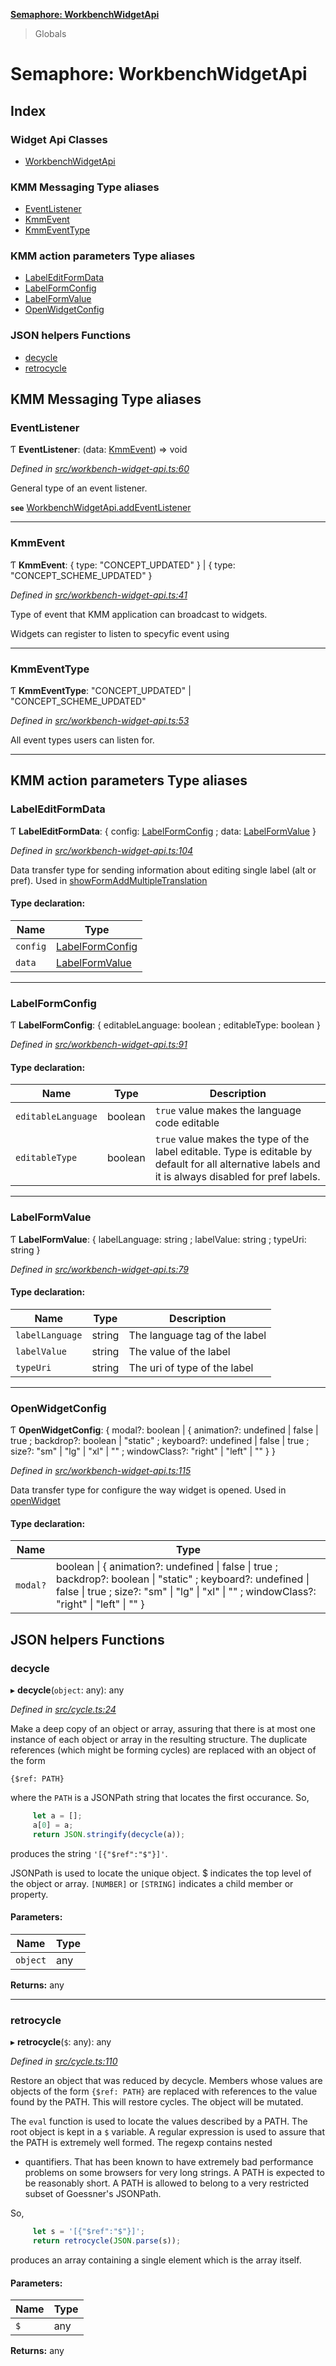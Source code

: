 **[Semaphore: WorkbenchWidgetApi](README.md)**

> Globals

# Semaphore: WorkbenchWidgetApi

## Index

### Widget Api Classes

* [WorkbenchWidgetApi](classes/workbenchwidgetapi.md)

### KMM Messaging Type aliases

* [EventListener](README.md#eventlistener)
* [KmmEvent](README.md#kmmevent)
* [KmmEventType](README.md#kmmeventtype)

### KMM action parameters Type aliases

* [LabelEditFormData](README.md#labeleditformdata)
* [LabelFormConfig](README.md#labelformconfig)
* [LabelFormValue](README.md#labelformvalue)
* [OpenWidgetConfig](README.md#openwidgetconfig)

### JSON helpers Functions

* [decycle](README.md#decycle)
* [retrocycle](README.md#retrocycle)

## KMM Messaging Type aliases

### EventListener

Ƭ  **EventListener**: (data: [KmmEvent](README.md#kmmevent)) => void

*Defined in [src/workbench-widget-api.ts:60](https://github.com/Smartlogic-Semaphore-Limited/Smartlogic-Semaphore-side-panel-widget-framework/blob/fba3177/src/workbench-widget-api.ts#L60)*

General type of an event listener.

**`see`** [WorkbenchWidgetApi.addEventListener](classes/workbenchwidgetapi.md#addeventlistener)

___

### KmmEvent

Ƭ  **KmmEvent**: { type: \"CONCEPT\_UPDATED\"  } \| { type: \"CONCEPT\_SCHEME\_UPDATED\"  }

*Defined in [src/workbench-widget-api.ts:41](https://github.com/Smartlogic-Semaphore-Limited/Smartlogic-Semaphore-side-panel-widget-framework/blob/fba3177/src/workbench-widget-api.ts#L41)*

Type of event that KMM application can broadcast to widgets.

Widgets can register to listen to specyfic event using

___

### KmmEventType

Ƭ  **KmmEventType**: \"CONCEPT\_UPDATED\" \| \"CONCEPT\_SCHEME\_UPDATED\"

*Defined in [src/workbench-widget-api.ts:53](https://github.com/Smartlogic-Semaphore-Limited/Smartlogic-Semaphore-side-panel-widget-framework/blob/fba3177/src/workbench-widget-api.ts#L53)*

All event types users can listen for.

___

## KMM action parameters Type aliases

### LabelEditFormData

Ƭ  **LabelEditFormData**: { config: [LabelFormConfig](README.md#labelformconfig) ; data: [LabelFormValue](README.md#labelformvalue)  }

*Defined in [src/workbench-widget-api.ts:104](https://github.com/Smartlogic-Semaphore-Limited/Smartlogic-Semaphore-side-panel-widget-framework/blob/fba3177/src/workbench-widget-api.ts#L104)*

Data transfer type for sending information about editing single label (alt or pref).
Used in [showFormAddMultipleTranslation](classes/workbenchwidgetapi.md#showformaddmultipletranslation)

#### Type declaration:

Name | Type |
------ | ------ |
`config` | [LabelFormConfig](README.md#labelformconfig) |
`data` | [LabelFormValue](README.md#labelformvalue) |

___

### LabelFormConfig

Ƭ  **LabelFormConfig**: { editableLanguage: boolean ; editableType: boolean  }

*Defined in [src/workbench-widget-api.ts:91](https://github.com/Smartlogic-Semaphore-Limited/Smartlogic-Semaphore-side-panel-widget-framework/blob/fba3177/src/workbench-widget-api.ts#L91)*

#### Type declaration:

Name | Type | Description |
------ | ------ | ------ |
`editableLanguage` | boolean | `true` value makes the language code editable |
`editableType` | boolean | `true` value makes the type of the label editable. Type is editable by default for all alternative labels and it is always disabled for pref labels. |

___

### LabelFormValue

Ƭ  **LabelFormValue**: { labelLanguage: string ; labelValue: string ; typeUri: string  }

*Defined in [src/workbench-widget-api.ts:79](https://github.com/Smartlogic-Semaphore-Limited/Smartlogic-Semaphore-side-panel-widget-framework/blob/fba3177/src/workbench-widget-api.ts#L79)*

#### Type declaration:

Name | Type | Description |
------ | ------ | ------ |
`labelLanguage` | string | The language tag of the label |
`labelValue` | string | The value of the label |
`typeUri` | string | The uri of type of the label |

___

### OpenWidgetConfig

Ƭ  **OpenWidgetConfig**: { modal?: boolean \| { animation?: undefined \| false \| true ; backdrop?: boolean \| \"static\" ; keyboard?: undefined \| false \| true ; size?: \"sm\" \| \"lg\" \| \"xl\" \| "" ; windowClass?: \"right\" \| \"left\" \| ""  }  }

*Defined in [src/workbench-widget-api.ts:115](https://github.com/Smartlogic-Semaphore-Limited/Smartlogic-Semaphore-side-panel-widget-framework/blob/fba3177/src/workbench-widget-api.ts#L115)*

Data transfer type for configure the way widget is opened.
Used in [openWidget](classes/workbenchwidgetapi.md#openwidget)

#### Type declaration:

Name | Type |
------ | ------ |
`modal?` | boolean \| { animation?: undefined \| false \| true ; backdrop?: boolean \| \"static\" ; keyboard?: undefined \| false \| true ; size?: \"sm\" \| \"lg\" \| \"xl\" \| "" ; windowClass?: \"right\" \| \"left\" \| ""  } |

## JSON helpers Functions

### decycle

▸ **decycle**(`object`: any): any

*Defined in [src/cycle.ts:24](https://github.com/Smartlogic-Semaphore-Limited/Smartlogic-Semaphore-side-panel-widget-framework/blob/fba3177/src/cycle.ts#L24)*

Make a deep copy of an object or array, assuring that there is at most
one instance of each object or array in the resulting structure. The
duplicate references (which might be forming cycles) are replaced with
an object of the form
```
{$ref: PATH}
```
where the `PATH` is a JSONPath string that locates the first occurance.
So,
```javascript
     let a = [];
     a[0] = a;
     return JSON.stringify(decycle(a));
```
produces the string `'[{"$ref":"$"}]'`.

JSONPath is used to locate the unique object. $ indicates the top level of
the object or array. `[NUMBER]` or `[STRING]` indicates a child member or
property.

#### Parameters:

Name | Type |
------ | ------ |
`object` | any |

**Returns:** any

___

### retrocycle

▸ **retrocycle**(`$`: any): any

*Defined in [src/cycle.ts:110](https://github.com/Smartlogic-Semaphore-Limited/Smartlogic-Semaphore-side-panel-widget-framework/blob/fba3177/src/cycle.ts#L110)*

Restore an object that was reduced by decycle. Members whose values are
objects of the form `{$ref: PATH}` are replaced with references to the
value found by the PATH. This will restore cycles. The object will be mutated.

The `eval` function is used to locate the values described by a PATH. The
root object is kept in a `$` variable. A regular expression is used to
assure that the PATH is extremely well formed. The regexp contains nested
* quantifiers. That has been known to have extremely bad performance
problems on some browsers for very long strings. A PATH is expected to be
reasonably short. A PATH is allowed to belong to a very restricted subset of
Goessner's JSONPath.

So,
```javascript
     let s = '[{"$ref":"$"}]';
     return retrocycle(JSON.parse(s));
```
produces an array containing a single element which is the array itself.

#### Parameters:

Name | Type |
------ | ------ |
`$` | any |

**Returns:** any
